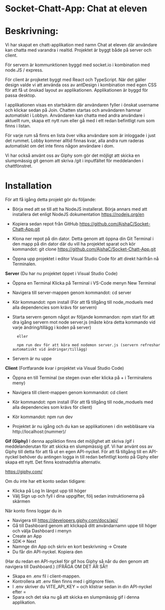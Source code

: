 # Socket-Chatt-App: Chat at eleven

# Beskrivning: 
Vi har skapat en chatt-applikation med namn Chat at eleven där användare kan chatta med varandra i realtid. 
Projektet är byggt både på server och client.

För servern är kommunktionen byggd med socket.io i kombination med node.JS / express.

För client är projketet byggt med React och TypeScript. När det gäller design valde vi att använda oss av antDesign i kombination med egen CSS för att få ut önskad layout av applikationen. Applikationen är byggd för passa desktop.

I applikationen visas en startskärm där användaren fyller i önskat username och klickar sedan på Join. Chatten startas och användaren hamnar automatiskt i Lobbyn.
Användaren kan chatta med andra användare i aktuellt rum, skapa ett nytt rum eller gå med i ett redan befintligt rum som finns i listan.

För varje rum så finns en lista över vilka användare som är inloggade i just det rummet.
Lobby kommer alltid finnas kvar, alla andra rum raderas automatiskt om det inte finns någon användare i dom.

Vi har också använt oss av Giphy som gör det möjligt att skicka en slumpmässig git genom att skriva /git i inputfältet för meddelanden i chattfönstret.


# Installation
För att få igång detta projekt gör du följande:

- Börja med att se till att ha NodeJS installerat. Börja annars med att installera det enligt NodeJS dokumentation https://nodejs.org/en

- Kopiera sedan repot från GitHub https://github.com/AjshaC/Socket-Chatt-App.git

- Klona ner repot på din dator. Detta genom att öppna din Git Terminal i den mapp på din dator där du vill ha projektet sparat och kör kommandot: 
        git clone https://github.com/AjshaC/Socket-Chatt-App.git

- Öppna upp projektet i editor Visual Studio Code för att direkt härifrån nå Terminalen.


**Server**
(Du har nu projektet öppet i Visual Studio Code)
- Öppna en Terminal
        Klicka på Terminal i  VS-Code menyn
        New Terminal

- Navigera till server-mappen genom kommandot: 
        cd server

- Kör kommandot:
        npm install
(För att få tillgång till node_moduels med alla dependencies som krävs för servern)

- Starta servern genom något av följande kommandon:
        npm start för att dra igång servern mot node server.js (måste köra detta kommando vid varje ändring/tillägg i koden på server)

        eller 

        npm run dev för att köra med nodemon server.js (servern refreshar automatiskt vid ändringar/tillägg)

- Servern är nu uppe

**Client**
(Fortfarande kvar i projektet via Visual Studio Code)
- Öppna en till Terminal (se stegen ovan eller klicka på + i Terminalens meny)

- Navigera till client-mappen genom kommandot:
        cd client

- Kör kommandot:
        npm install
(För att få tillgång till node_moduels med alla dependencies som krävs för client)

- Kör kommandot:
        npm run dev

- Projektet är nu igång och du kan se applikationen i din webbläsare via http://localhost:(nummer)/

**Gif (Giphy)**
I denna appliktion finns det möjlighet att skriva /gif i meddelanderutan för att skicka en slumpmässig gif.
Vi har använt oss av Giphy till detta för att få ut en egen API-nyckel.
För att få tillgång till en API-nyckel behöver du antingen logga in till redan befintligt konto på Giphy eller skapa ett nytt. Det finns kostnadsfria alternativ.

https://giphy.com/

Om du inte har ett konto sedan tidigare:
- Klicka på Log In längst upp till höger
- Välj Sign up och fyll i dina uppgifter, följ sedan instruktionerna på skärmen

När konto finns loggar du in

- Navigera till https://developers.giphy.com/docs/api/
- Gå till Dashboard genom att klickapå ditt användarnamn uppe till höger och välja Dashboard i menyn
- Create an App
- SDK-> Next
- Namnge din App och skriv en kort beskrivning  -> Create
- Du får din API-nyckel. Kopiera den

(Har du redan en API-nyckel för gif hos Giphy så når du den genom att navigera till Dashboard.) //FRÅGA OM DET ÄR SÅ!!

- Skapa en .env fil i client-mappen.
- Kontrollera att .env filen finns med i gitIgnore filen.
- I .env skriver du VITE_API_KEY = och klistrar sedan in din API-nyckel efter = 
- Spara och det ska nu gå att skicka en slumpmässig gif i denna applikation.







